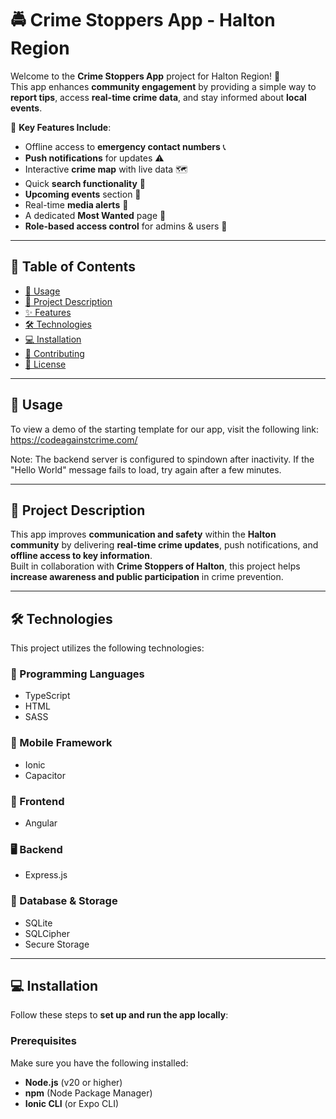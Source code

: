 # 🚔 Crime Stoppers App - Halton Region

Welcome to the **Crime Stoppers App** project for Halton Region! 📢  
This app enhances **community engagement** by providing a simple way to **report tips**, access **real-time crime data**, and stay informed about **local events**.

🚀 **Key Features Include**:

-   Offline access to **emergency contact numbers** 📞
-   **Push notifications** for updates ⚠️
-   Interactive **crime map** with live data 🗺️
-   Quick **search functionality** 🔎
-   **Upcoming events** section 📅
-   Real-time **media alerts** 📰
-   A dedicated **Most Wanted** page 🚨
-   **Role-based access control** for admins & users 🔑

---

## 📖 Table of Contents

-   [🚀 Usage](#-usage)
-   [📜 Project Description](#-project-description)
-   [✨ Features](#-key-features)
-   [🛠️ Technologies](#-technologies)
-   [💻 Installation](#-installation)
-   [🤝 Contributing](#-contributing)
-   [📜 License](#-license)

---

## 🚀 Usage

To view a demo of the starting template for our app, visit the following link:
https://codeagainstcrime.com/

Note: The backend server is configured to spindown after inactivity. If the "Hello World" message fails to load, try again after a few minutes.

---

## 📜 Project Description

This app improves **communication and safety** within the **Halton community** by delivering **real-time crime updates**, push notifications, and **offline access to key information**.  
Built in collaboration with **Crime Stoppers of Halton**, this project helps **increase awareness and public participation** in crime prevention.

---

## 🛠️ Technologies

This project utilizes the following technologies:

### **📌 Programming Languages**

-   TypeScript
-   HTML
-   SASS

### **📱 Mobile Framework**

-   Ionic
-   Capacitor

### **🎨 Frontend**

-   Angular

### **🖥️ Backend**

-   Express.js

### **💾 Database & Storage**

-   SQLite
-   SQLCipher
-   Secure Storage

---

## 💻 Installation

Follow these steps to **set up and run the app locally**:

### **Prerequisites**

Make sure you have the following installed:

-   **Node.js** (v20 or higher)
-   **npm** (Node Package Manager)
-   **Ionic CLI** (or Expo CLI)
